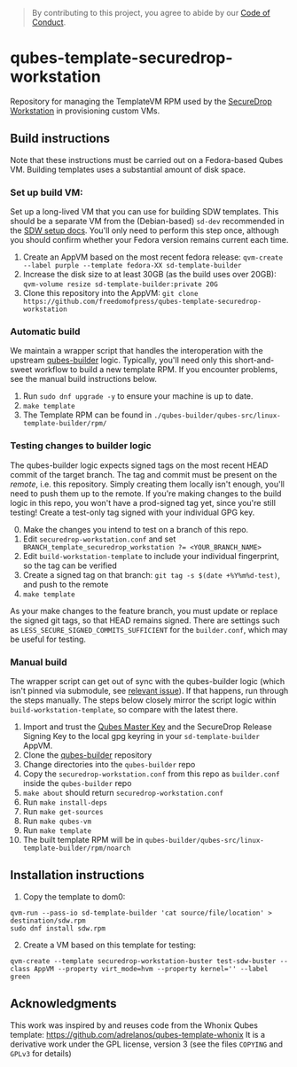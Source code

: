 > By contributing to this project, you agree to abide by our [Code of Conduct](https://github.com/freedomofpress/.github/blob/main/CODE_OF_CONDUCT.md).

# qubes-template-securedrop-workstation

Repository for managing the TemplateVM RPM used by the [SecureDrop Workstation] in provisioning custom VMs.

## Build instructions

Note that these instructions must be carried out on a Fedora-based Qubes VM.
Building templates uses a substantial amount of disk space.

### Set up build VM:
Set up a long-lived VM that you can use for building SDW templates.
This should be a separate VM from the (Debian-based) `sd-dev` recommended
in the [SDW setup docs](https://github.com/freedomofpress/securedrop-workstation/#development-environment).
You'll only need to perform this step once, although you should confirm
whether your Fedora version remains current each time.

1. Create an AppVM based on the most recent fedora release: `qvm-create --label purple --template fedora-XX sd-template-builder`
2. Increase the disk size to at least 30GB (as the build uses over 20GB): `qvm-volume resize sd-template-builder:private 20G`
3. Clone this repository into the AppVM: `git clone https://github.com/freedomofpress/qubes-template-securedrop-workstation`

### Automatic build
We maintain a wrapper script that handles the interoperation with the upstream [qubes-builder] logic.
Typically, you'll need only this short-and-sweet workflow to build a new template RPM.
If you encounter problems, see the manual build instructions below.

1. Run `sudo dnf upgrade -y` to ensure your machine is up to date.
2. `make template`
3. The Template RPM can be found in `./qubes-builder/qubes-src/linux-template-builder/rpm/`

### Testing changes to builder logic

The qubes-builder logic expects signed tags on the most recent HEAD commit of the target branch.
The tag and commit must be present on the _remote_, i.e. this repository. Simply creating them
locally isn't enough, you'll need to push them up to the remote.
If you're making changes to the build logic in this repo, you won't have a prod-signed tag yet,
since you're still testing! Create a test-only tag signed with your individual GPG key.

0. Make the changes you intend to test on a branch of this repo.
1. Edit `securedrop-workstation.conf` and set ` BRANCH_template_securedrop_workstation ?= <YOUR_BRANCH_NAME>`
2. Edit `build-workstation-template` to include your individual fingerprint, so the tag can be verified
3. Create a signed tag on that branch: `git tag -s $(date +%Y%m%d-test)`, and push to the remote
4. `make template`

As your make changes to the feature branch, you must update or replace the signed git tags, so that HEAD remains signed.
There are settings such as `LESS_SECURE_SIGNED_COMMITS_SUFFICIENT` for the `builder.conf`, which may be useful for testing.

### Manual build

The wrapper script can get out of sync with the qubes-builder logic (which isn't pinned via submodule,
see [relevant issue](https://github.com/freedomofpress/qubes-template-securedrop-workstation/issues/14)).
If that happens, run through the steps manually. The steps below closely mirror the script logic within
`build-workstation-template`, so compare with the latest there.

1. Import and trust the [Qubes Master Key](https://www.qubes-os.org/security/verifying-signatures/)
   and the SecureDrop Release Signing Key to the local gpg keyring in your `sd-template-builder` AppVM.
2. Clone the [qubes-builder] repository
3. Change directories into the `qubes-builder` repo
4. Copy the `securedrop-workstation.conf` from this repo as `builder.conf` inside the `qubes-builder` repo
5. `make about` should return `securedrop-workstation.conf`
6. Run `make install-deps`
7. Run `make get-sources`
8. Run `make qubes-vm`
9. Run `make template`
10. The built template RPM will be in `qubes-builder/qubes-src/linux-template-builder/rpm/noarch`

## Installation instructions

1. Copy the template to dom0:

```
qvm-run --pass-io sd-template-builder 'cat source/file/location' > destination/sdw.rpm
sudo dnf install sdw.rpm
```

2. Create a VM based on this template for testing:

```
qvm-create --template securedrop-workstation-buster test-sdw-buster --class AppVM --property virt_mode=hvm --property kernel='' --label green
```

## Acknowledgments
This work was inspired by and reuses code from the Whonix Qubes template: https://github.com/adrelanos/qubes-template-whonix
It is a derivative work under the GPL license, version 3 (see the files `COPYING` and `GPLv3` for details)


[SecureDrop Workstation]: https://github.com/freedomofpress/securedrop-workstation
[qubes-builder]: https://github.com/qubesos/qubes-builder
